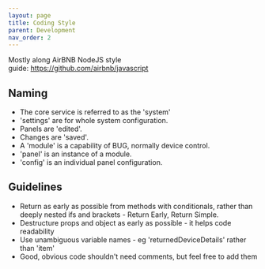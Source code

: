 ```yaml
---
layout: page
title: Coding Style
parent: Development
nav_order: 2
---
```


Mostly along AirBNB NodeJS style guide: https://github.com/airbnb/javascript

## Naming

-   The core service is referred to as the 'system'
-   'settings' are for whole system configuration.
-   Panels are 'edited'.
-   Changes are 'saved'.
-   A 'module' is a capability of BUG, normally device control.
-   'panel' is an instance of a module.
-   'config' is an individual panel configuration.

## Guidelines

-   Return as early as possible from methods with conditionals, rather than deeply nested ifs and brackets - Return Early, Return Simple.
-   Destructure props and object as early as possible - it helps code readability
-   Use unambiguous variable names - eg 'returnedDeviceDetails' rather than 'item'
-   Good, obvious code shouldn't need comments, but feel free to add them
